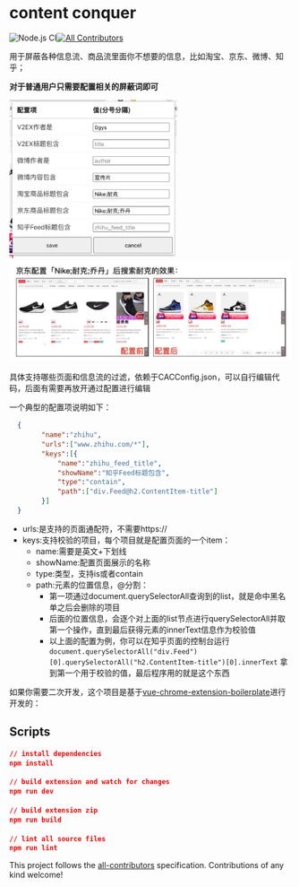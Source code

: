 # content conquer
![Node.js CI](https://github.com/mubaidr/vue-chrome-extension-boilerplate/workflows/Node.js%20CI/badge.svg)[![All Contributors](https://img.shields.io/badge/all_contributors-1-orange.svg?style=flat-square)](#contributors)

用于屏蔽各种信息流、商品流里面你不想要的信息，比如淘宝、京东、微博、知乎；

**对于普通用户只需要配置相关的屏蔽词即可**

<img src="https://github.com/justdark/content-conquer/blob/master/config.jpg?raw=true" width="300px"></img>
 ![result](https://github.com/justdark/content-conquer/blob/master/result.jpg?raw=true)

具体支持哪些页面和信息流的过滤，依赖于CACConfig.json，可以自行编辑代码，后面有需要再放开通过配置进行编辑

一个典型的配置项说明如下：

```json
  {
        "name":"zhihu",
        "urls":["www.zhihu.com/*"],
        "keys":[{
            "name":"zhihu_feed_title",
            "showName":"知乎Feed标题包含",
            "type":"contain",
            "path":["div.Feed@h2.ContentItem-title"]
        }]
  } 
```
- urls:是支持的页面通配符，不需要https://
- keys:支持校验的项目，每个项目就是配置页面的一个item：
    * name:需要是英文+下划线
    * showName:配置页面展示的名称
    * type:类型，支持is或者contain
    * path:元素的位置信息，@分割：
      * 第一项通过document.querySelectorAll查询到的list，就是命中黑名单之后会删除的项目
      * 后面的位置信息，会逐个对上面的list节点进行querySelectorAll并取第一个操作，直到最后获得元素的innerText信息作为校验值
      * 以上面的配置为例，你可以在知乎页面的控制台运行 `document.querySelectorAll("div.Feed")[0].querySelectorAll("h2.ContentItem-title")[0].innerText` 拿到第一个用于校验的值，最后程序用的就是这个东西


如果你需要二次开发，这个项目是基于[vue-chrome-extension-boilerplate](https://github.com/mubaidr/vue-chrome-extension-boilerplate)进行开发的：

## Scripts

```json
// install dependencies
npm install

// build extension and watch for changes
npm run dev

// build extension zip
npm run build

// lint all source files
npm run lint
```

<!-- markdownlint-enable -->
<!-- prettier-ignore-end -->
<!-- ALL-CONTRIBUTORS-LIST:END -->

This project follows the [all-contributors](https://github.com/all-contributors/all-contributors) specification. Contributions of any kind welcome!
